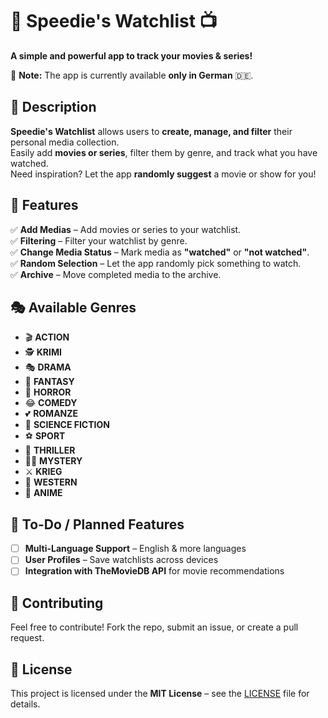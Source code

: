 # 🎥 Speedie's Watchlist 📺  

**A simple and powerful app to track your movies & series!**  

📝 **Note:** The app is currently available **only in German** 🇩🇪.  

## 📖 Description  

**Speedie's Watchlist** allows users to **create, manage, and filter** their personal media collection.  
Easily add **movies or series**, filter them by genre, and track what you have watched.  
Need inspiration? Let the app **randomly suggest** a movie or show for you!  

## 🚀 Features  

✅ **Add Medias** – Add movies or series to your watchlist.  
✅ **Filtering** – Filter your watchlist by genre.  
✅ **Change Media Status** – Mark media as **"watched"** or **"not watched"**.  
✅ **Random Selection** – Let the app randomly pick something to watch.  
✅ **Archive** – Move completed media to the archive.  

## 🎭 Available Genres  

- 🎬 **ACTION**  
- 🕵️ **KRIMI**  
- 🎭 **DRAMA**  
- 🧙 **FANTASY**  
- 👻 **HORROR**  
- 😂 **COMEDY**  
- 💕 **ROMANZE**  
- 🚀 **SCIENCE FICTION**  
- ⚽ **SPORT**  
- 🔪 **THRILLER**  
- 🕵️‍♂️ **MYSTERY**  
- ⚔️ **KRIEG**  
- 🤠 **WESTERN**  
- 🎌 **ANIME**  

## 📌 To-Do / Planned Features  

- [ ] **Multi-Language Support** – English & more languages  
- [ ] **User Profiles** – Save watchlists across devices  
- [ ] **Integration with TheMovieDB API** for movie recommendations  

## 🤝 Contributing  

Feel free to contribute! Fork the repo, submit an issue, or create a pull request.  


## 📜 License  
This project is licensed under the **MIT License** – see the [LICENSE](LICENSE) file for details.  
